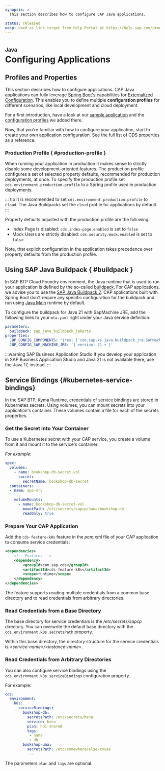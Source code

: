 ```yaml
---
synopsis: >
  This section describes how to configure CAP Java applications.

status: released
uacp: Used as link target from Help Portal at https://help.sap.com/products/BTP/65de2977205c403bbc107264b8eccf4b/9186ed9ab00842e1a31309ff1be38792.html
---
```


# Configuring Applications
<style scoped>
  h1:before {
    content: "Java"; display: block; font-size: 60%; margin: 0 0 .2em;
  }
</style>


## Profiles and Properties

This section describes how to configure applications.
CAP Java applications can fully leverage [Spring Boot's](../spring-boot-integration) capabilities for [Externalized Configuration](https://docs.spring.io/spring-boot/docs/current/reference/html/features.html#features.external-config).
This enables you to define multiple **configuration profiles** for different scenarios, like local development and cloud deployment.

For a first introduction, have a look at our [sample application](https://github.com/sap-samples/cloud-cap-samples-java) and the [configuration profiles](https://github.com/SAP-samples/cloud-cap-samples-java/blob/master/srv/src/main/resources/application.yaml) we added there.

Now, that you're familiar with how to configure your application, start to create your own application configuration. See the full list of [CDS properties](properties) as a reference.

### Production Profile { #production-profile }

When running your application in production it makes sense to strictly disable some development-oriented features.
The production profile configures a set of selected property defaults, recommended for production deployments, at once.
To specify the production profile set `cds.environment.production.profile` to a Spring profile used in production deployments.

::: tip
It is recommended to set `cds.environment.production.profile` to `cloud`. The Java Buildpacks set the `cloud` profile for applications by default.
:::

Property defaults adjusted with the production profile are the following:

- Index Page is disabled: `cds.index-page.enabled` is set to `false`
- Mock Users are strictly disabled: `cds.security.mock.enabled` is set to `false`

Note, that explicit configuration in the application takes precedence over property defaults from the production profile.

## Using SAP Java Buildpack { #buildpack }

In SAP BTP Cloud Foundry environment, the Java runtime that is used to run your application is defined by the so-called [buildpack](https://docs.cloudfoundry.org/buildpacks/).
For CAP applications, we advise you to use the [SAP Java Buildpack 2](https://help.sap.com/docs/btp/sap-business-technology-platform/sap-jakarta-buildpack).
CAP applications built with Spring Boot don't require any specific configuration for the buildpack and run using [Java Main](https://help.sap.com/docs/btp/sap-business-technology-platform/java-main) runtime by default.

To configure the buildpack for Java 21 with SapMachine JRE, add the following lines to your `mta.yaml` right under your Java service definition:

```yaml
parameters:
  buildpack: sap_java_buildpack_jakarta
properties:
  JBP_CONFIG_COMPONENTS: "jres: ['com.sap.xs.java.buildpack.jre.SAPMachineJRE']"
  JBP_CONFIG_SAP_MACHINE_JRE: '{ version: 21.+ }'
```

:::warning SAP Business Application Studio
If you develop your application in SAP Business Application Studio and Java 21 is not available there, use the Java 17, instead.
:::

## Service Bindings {#kubernetes-service-bindings}

In the SAP BTP, Kyma Runtime, credentials of service bindings are stored in Kubernetes secrets. Using volumes, you can mount secrets into your application's container. These volumes contain a file for each of the secrets properties.

### Get the Secret into Your Container

To use a Kubernetes secret with your CAP service, you create a volume from it and mount it to the service's container.

*For example:*

```yaml
spec:
  volumes:
    - name: bookshop-db-secret-vol
      secret:
        secretName: bookshop-db-secret
  containers:
  - name: app-srv
    ...
    volumeMounts:
      - name: bookshop-db-secret-vol
        mountPath: /etc/secrets/sapcp/hana/bookshop-db
        readOnly: true
```

### Prepare Your CAP Application

Add the `cds-feature-k8s` feature in the _pom.xml_ file of your CAP application to consume service credentials:

```xml
<dependencies>
	<!-- Features -->
	<dependency>
		<groupId>com.sap.cds</groupId>
		<artifactId>cds-feature-k8s</artifactId>
		<scope>runtime</scope>
	</dependency>
</dependencies>
```

The feature supports reading multiple credentials from a common base directory and to read credentials from arbitrary directories.

### Read Credentials from a Base Directory

The base directory for service credentials is the _/etc/secrets/sapcp_ directory. You can overwrite the default base directory with the `cds.environment.k8s.secretsPath` property.

Within this base directory, the directory structure for the service credentials is _\<service-name\>/\<instance-name\>_.

### Read Credentials from Arbitrary Directories

You can also configure service bindings using the  `cds.environment.k8s.serviceBindings` configuration property.

For example:

```yaml
cds:
  environment:
    k8s:
      serviceBindings:
        bookshop-db:
          secretsPath: /etc/secrets/hana
          service: hana
          plan: hdi-shared
          tags:
           - hana
           - db
        bookshop-uaa:
          secretsPath: /etc/somewhere/else/xsuaa
          ...
```

The parameters `plan` and `tags` are optional.

